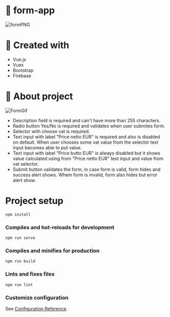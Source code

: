# 📄 form-app
![formPNG](https://user-images.githubusercontent.com/56295769/206304633-7db6ab7c-3d28-42e8-9da1-f5099dbd2e50.PNG)

# 📄 Created with
* Vue.js
* Vuex
* Bootstrap
* Firebase

# 📄 About project
![FormGif](https://user-images.githubusercontent.com/56295769/206293043-d204c6b5-f16b-41c6-8857-3c045f261aac.gif)
* Description field is required and can't have more than 255 characters.
* Radio button Yes/No is required and validates when user submites form.
* Selector with choose vat is required.
* Text input with label "Price netto EUR" is required and also is disabled on default. When user chooses some vat value from the selector text input becomes able to put value.
* Text input with label "Price butto EUR" is always disabled but it shows value calculated using from "Price netto EUR" text input and value from vat selector.
* Submit button validates the form, in case form is valid, form hides and success alert shows. Whem form is invalid, form also hides but error alert show.

# Project setup
```
npm install
```

### Compiles and hot-reloads for development
```
npm run serve
```

### Compiles and minifies for production
```
npm run build
```

### Lints and fixes files
```
npm run lint
```

### Customize configuration
See [Configuration Reference](https://cli.vuejs.org/config/).
